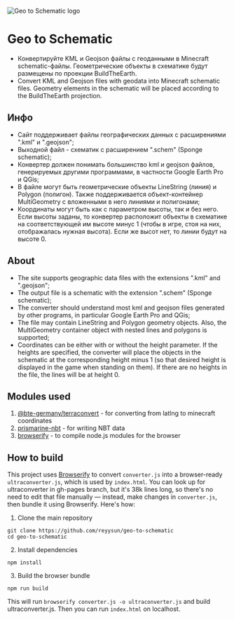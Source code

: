 ![Geo to Schematic logo](https://github.com/reyysun/geo-to-schematic/blob/main/images/btestylelogo.png "BTE Schematic Converter logo")
# Geo to Schematic
* Конвертируйте KML и Geojson файлы с геоданными в Minecraft schematic-файлы. Геометрические объекты в схематике будут размещены по проекции BuildTheEarth.
* Сonvert KML and Geojson files with geodata into Minecraft schematic files. Geometry elements in the schematic will be placed according to the BuildTheEarth projection.
## Инфо
* Сайт поддерживает файлы географических данных с расширениями ".kml" и ".geojson";
* Выходной файл - схематик с расширением ".schem" (Sponge schematic);
* Конвертер должен понимать большинство kml и geojson файлов, генерируемых другими программами, в частности Google Earth Pro и QGis;
* В файле могут быть геометрические объекты LineString (линия) и Polygon (полигон). Также поддерживается объект-контейнер MultiGeometry с вложенными в него линиями и полигонами;
* Координаты могут быть как с параметром высоты, так и без него. Если высоты заданы, то конвертер расположит объекты в схематике на соответствующей им высоте минус 1 (чтобы в игре, стоя на них, отображалась нужная высота). Если же высот нет, то линии будут на высоте 0.
## About
* The site supports geographic data files with the extensions ".kml" and ".geojson";
* The output file is a schematic with the extension ".schem" (Sponge schematic);
* The converter should understand most kml and geojson files generated by other programs, in particular Google Earth Pro and QGis;
* The file may contain LineString and Polygon geometry objects. Also, the MultiGeometry container object with nested lines and polygons is supported;
* Coordinates can be either with or without the height parameter. If the heights are specified, the converter will place the objects in the schematic at the corresponding height minus 1 (so that desired height is displayed in the game when standing on them). If there are no heights in the file, the lines will be at height 0.
## Modules used
1. [@bte-germany/terraconvert](https://github.com/Nachwahl/terraconvert) - for converting from latlng to minecraft coordinates
2. [prismarine-nbt](https://github.com/PrismarineJS/prismarine-nbt) - for writing NBT data
3. [browserify](https://browserify.org/) - to compile node.js modules for the browser
## How to build
This project uses [Browserify](https://browserify.org/) to convert `converter.js` into a browser-ready `ultraconverter.js`, which is used by `index.html`. You can look up for ultraconverter in gh-pages branch, but it's 38k lines long, so there's no need to edit that file manually — instead, make changes in `converter.js`, then bundle it using Browserify. Here's how:
1. Clone the main repository
```
git clone https://github.com/reyysun/geo-to-schematic
cd geo-to-schematic
```
2. Install dependencies
```
npm install
```
3. Build the browser bundle
```
npm run build
```
This will run `browserify converter.js -o ultraconverter.js` and build ultraconverter.js.
Then you can run `index.html` on localhost.